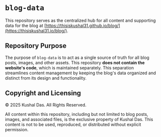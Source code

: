 # `blog-data`

This repository serves as the centralized hub for all content and supporting data for the blog at [https://thisiskushal31.github.io/blog/](https://thisiskushal31.io/blog/).

## Repository Purpose
The purpose of `blog-data` is to act as a single source of truth for all blog posts, images, and other assets. This repository **does not contain the website's code**, which is maintained separately. This separation streamlines content management by keeping the blog's data organized and distinct from its design and functionality.

## Copyright and Licensing
© 2025 Kushal Das. All Rights Reserved.

All content within this repository, including but not limited to blog posts, images, and associated files, is the exclusive property of Kushal Das. This content is not to be used, reproduced, or distributed without explicit permission.
